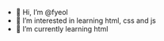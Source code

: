 - 👋 Hi, I’m @fyeol
- 👀 I’m interested in learning html, css and js
- 🌱 I’m currently learning html

<!---
fyeol/fyeol is a ✨ special ✨ repository because its `README.md` (this file) appears on your GitHub profile.
You can click the Preview link to take a look at your changes.
--->
